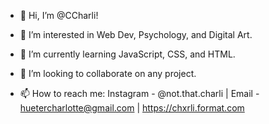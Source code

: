 - 👋 Hi, I’m @CCharli!

- 👀 I’m interested in Web Dev, Psychology, and Digital Art.

- 🌱 I’m currently learning JavaScript, CSS, and HTML.

- 💞️ I’m looking to collaborate on any project.

- 📫 How to reach me: Instagram - @not.that.charli | Email - huetercharlotte@gmail.com | https://chxrli.format.com
